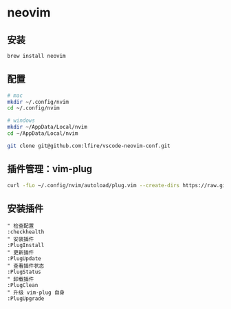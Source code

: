 # neovim

## 安装

```bash
brew install neovim
```

## 配置

```bash
# mac
mkdir ~/.config/nvim
cd ~/.config/nvim

# windows
mkdir ~/AppData/Local/nvim
cd ~/AppData/Local/nvim

git clone git@github.com:lfire/vscode-neovim-conf.git
```

## 插件管理：vim-plug

```bash
curl -fLo ~/.config/nvim/autoload/plug.vim --create-dirs https://raw.githubusercontent.com/junegunn/vim-plug/master/plug.vim
```

## 安装插件

```vim
" 检查配置
:checkhealth
" 安装插件
:PlugInstall
" 更新插件
:PlugUpdate
" 查看插件状态
:PlugStatus
" 卸载插件
:PlugClean
" 升级 vim-plug 自身
:PlugUpgrade
```
